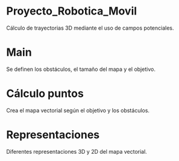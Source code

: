 # Proyecto_Robotica_Movil

Cálculo de trayectorias 3D mediante el uso de campos potenciales.

# Main
Se definen los obstáculos, el tamaño del mapa y el objetivo.

# Cálculo puntos
Crea el mapa vectorial según el objetivo y los obstáculos.

# Representaciones
Diferentes representaciones 3D y 2D del mapa vectorial.

